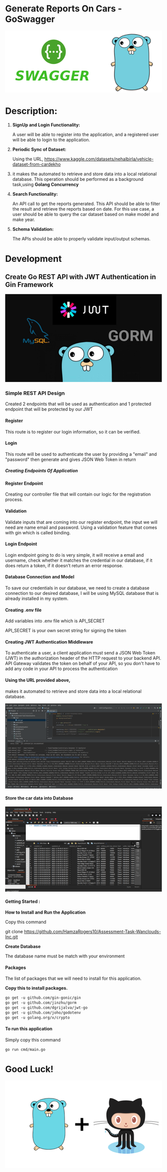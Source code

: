 # Generate Reports On Cars - GoSwagger
![img_2.png](img_2.png)
# Description:
1. ****SignUp** and **Login** Functionality:**

   A user will be able to register into the
   application, and a registered user will be able to login to the application.
2. **Periodic Sync of Dataset:**

   Using the URL, https://www.kaggle.com/datasets/nehalbirla/vehicle-dataset-from-cardekho
3. 
   it makes the automated to
   retrieve and store data into a local relational database. This operation should be
   performed as a background task,using **Golang Concurrency** 
3. **Search Functionality:**
 
   An API call to get the reports generated. This
   API should be able to filter the result and retrieve the reports based on date. For
   this use case, a user should be able to query the car dataset based on make
   model and make year.
4. **Schema Validation:** 

   The APIs should be able to properly validate input/output
   schemas.
# Development
## Create Go REST API with JWT Authentication in Gin Framework
![img_4.png](img_4.png)
### Simple REST API Design
Created 2 endpoints that will be used as authentication and 1 protected endpoint that will be protected by our JWT
#### Register
This route is to register our login information, so it can be verified.
#### Login
This route will be used to authenticate the user by providing a "email" and "password" then generate and gives JSON Web Token in return
##### Creating Endpoints Of Application
####  Register Endpoint
Creating our controller file that will contain our logic for the registration process.
#### Validation
Validate inputs that are coming into our register endpoint, the input we will need are name email and password.
Using a validation feature that comes with gin which is called binding.

#### Login Endpoint
Login endpoint going to do is very simple, it will receive a email and username, check whether it matches the credential in our database, if it does return a token, if it doesn’t return an error response.
#### Database Connection and Model
To save our credentials in our database, we need to create a database connection to our desired database, I will be using MySQL database that is already installed in my system.
#### Creating .env file
Add variables into .env file
which is API_SECRET

API_SECRET is your own secret string for signing the token
#### Creating JWT Authentication Middleware
To authenticate a user, a client application must send a JSON Web Token (JWT) in the authorization header of the HTTP request to your backend API. API Gateway validates the token on behalf of your API, so you don't have to add any code in your API to process the authentication
#### Using the URL provided above, 
makes it automated to retrieve and store data into a local relational database.

![img_6.png](img_6.png)
#### Store the car data into Database
![img_7.png](img_7.png)


#### Getting Started :
**How to Install and Run the Application**

Copy this command

git clone https://github.com/HamzaRogers10/Assessment-Task-Wanclouds-Inc.git

**Create Database** 

The database name must be match with your environment
#### Packages
The list of packages that we will need to install for this application.

**Copy this to install packages.**
```
go get -u github.com/gin-gonic/gin
go get -u github.com/jinzhu/gorm
go get -u github.com/dgrijalva/jwt-go
go get -u github.com/joho/godotenv
go get -u golang.org/x/crypto
```
#### To run this application
Simply copy this command 
```
go run cmd/main.go
```
# Good Luck!
![img_5.png](img_5.png)